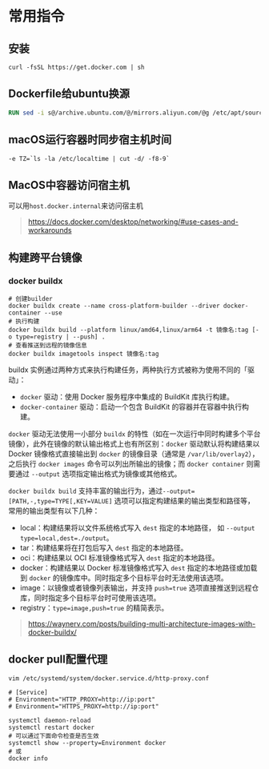 # 常用指令

## 安装

```shell
curl -fsSL https://get.docker.com | sh
```

## Dockerfile给ubuntu换源

```dockerfile
RUN sed -i s@/archive.ubuntu.com/@/mirrors.aliyun.com/@g /etc/apt/sources.list
```

## macOS运行容器时同步宿主机时间

```shell
-e TZ=`ls -la /etc/localtime | cut -d/ -f8-9`
```

## MacOS中容器访问宿主机

可以用`host.docker.internal`来访问宿主机
> https://docs.docker.com/desktop/networking/#use-cases-and-workarounds

## 构建跨平台镜像

### docker buildx

```shell
# 创建builder
docker buildx create --name cross-platform-builder --driver docker-container --use
# 执行构建
docker buildx build --platform linux/amd64,linux/arm64 -t 镜像名:tag [-o type=registry | --push] . 
# 查看推送到远程的镜像信息
docker buildx imagetools inspect 镜像名:tag
```

buildx 实例通过两种方式来执行构建任务，两种执行方式被称为使用不同的「驱动」：

- `docker` 驱动：使用 Docker 服务程序中集成的 BuildKit 库执行构建。
- `docker-container` 驱动：启动一个包含 BuildKit 的容器并在容器中执行构建。

`docker` 驱动无法使用一小部分 `buildx` 的特性（如在一次运行中同时构建多个平台镜像），此外在镜像的默认输出格式上也有所区别：`docker` 驱动默认将构建结果以 Docker 镜像格式直接输出到 `docker` 的镜像目录（通常是 `/var/lib/overlay2`），之后执行 `docker images` 命令可以列出所输出的镜像；而 `docker container` 则需要通过 `--output` 选项指定输出格式为镜像或其他格式。

`docker buildx build` 支持丰富的输出行为，通过`--output=[PATH,-,type=TYPE[,KEY=VALUE]` 选项可以指定构建结果的输出类型和路径等，常用的输出类型有以下几种：

- local：构建结果将以文件系统格式写入 `dest` 指定的本地路径， 如 `--output type=local,dest=./output`。
- tar：构建结果将在打包后写入 `dest` 指定的本地路径。
- oci：构建结果以 OCI 标准镜像格式写入 `dest` 指定的本地路径。
- docker：构建结果以 Docker 标准镜像格式写入 `dest` 指定的本地路径或加载到 `docker` 的镜像库中。同时指定多个目标平台时无法使用该选项。
- image：以镜像或者镜像列表输出，并支持 `push=true` 选项直接推送到远程仓库，同时指定多个目标平台时可使用该选项。
- registry：`type=image,push=true` 的精简表示。

> https://waynerv.com/posts/building-multi-architecture-images-with-docker-buildx/

## docker pull配置代理

```shell
vim /etc/systemd/system/docker.service.d/http-proxy.conf

# [Service]
# Environment="HTTP_PROXY=http://ip:port"
# Environment="HTTPS_PROXY=http://ip:port"

systemctl daemon-reload
systemctl restart docker
# 可以通过下面命令检查是否生效
systemctl show --property=Environment docker
# 或
docker info
```

